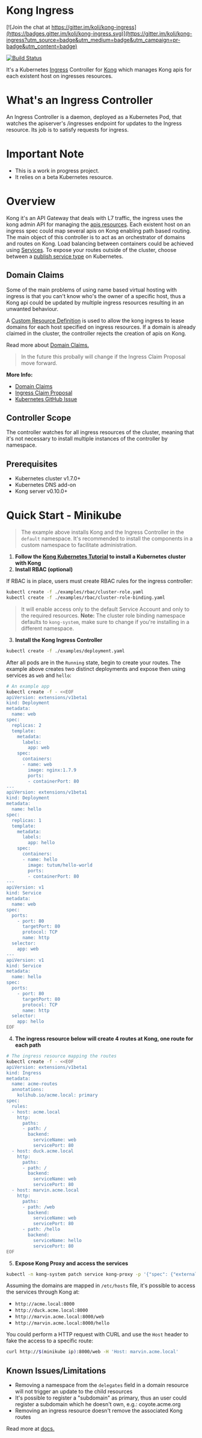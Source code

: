 # Kong Ingress

[![Join the chat at https://gitter.im/koli/kong-ingress](https://badges.gitter.im/koli/kong-ingress.svg)](https://gitter.im/koli/kong-ingress?utm_source=badge&utm_medium=badge&utm_campaign=pr-badge&utm_content=badge)

[![Build Status](https://travis-ci.org/koli/kong-ingress.svg?branch=master)](https://travis-ci.org/koli/kong-ingress)

It's a Kubernetes [Ingress](https://kubernetes.io/docs/concepts/services-networking/ingress/) Controller for [Kong](https://getkong.org/about) which manages Kong apis for each existent host on ingresses resources.

# What's an Ingress Controller

An Ingress Controller is a daemon, deployed as a Kubernetes Pod, that watches the apiserver's /ingresses endpoint for updates to the Ingress resource. Its job is to satisfy requests for ingress.

# Important Note

- This is a work in progress project.
- It relies on a beta Kubernetes resource.

# Overview

Kong it's an API Gateway that deals with L7 traffic, the ingress uses the kong admin API for managing the [apis resources](https://getkong.org/docs/0.10.x/admin-api/#api-object). Each existent host on an ingress spec could map several apis on Kong enabling path based routing. The main object of this controller is to act as an orchestrator of domains and routes on Kong. Load balancing between containers could be achieved using [Services](https://kubernetes.io/docs/concepts/services-networking/service/). To expose your routes outside of the cluster, choose between a [publish service type](https://kubernetes.io/docs/concepts/services-networking/service/#publishing-services---service-types) on Kubernetes.

## Domain Claims

Some of the main problems of using name based virtual hosting with ingress is that you can't know who's the owner of a specific host, thus a Kong api could be updated by multiple ingress resources resulting in an unwanted behaviour.

A [Custom Resource Definition](https://kubernetes.io/docs/concepts/api-extension/custom-resources/) is used to allow the kong ingress to lease domains for each host specified on ingress resources. If a domain is already claimed in the cluster, the controller rejects the creation of apis on Kong.

Read more about [Domain Claims.](./docs/domain-claims.md)

> In the future this probally will change if the Ingress Claim Proposal move forward.

**More Info:**

- [Domain Claims](./docs/domain-claims.md)
- [Ingress Claim Proposal](https://docs.google.com/document/d/1Kj9OcTQdERZgNkZhdDxnQeT-TI4DLqqg62lShnboT6s/)
- [Kubernetes GitHub Issue](https://github.com/kubernetes/kubernetes/issues/30151)

## Controller Scope

The controller watches for all ingress resources of the cluster, meaning that it's not necessary to install multiple instances of the controller by namespace.

## Prerequisites

- Kubernetes cluster v1.7.0+
- Kubernetes DNS add-on
- Kong server v0.10.0+

# Quick Start - Minikube

> The example above installs Kong and the Ingress Controller in the `default` namespace. It's recommended to install the components in a custom namespace to facilitate administration.

1) **Follow the [Kong Kubernetes Tutorial](https://getkong.org/install/kubernetes/) to install a Kubernetes cluster with Kong**
2) **Install RBAC (optional)**

If RBAC is in place, users must create RBAC rules for the ingress controller:

```bash
kubectl create -f ./examples/rbac/cluster-role.yaml
kubectl create -f ./examples/rbac/cluster-role-binding.yaml
```

> It will enable access only to the default Service Account and only to the required resources.
> **Note:** The cluster role binding namespace defaults to `kong-system`, make sure to change
> if you're installing in a different namespace.

3) **Install the Kong Ingress Controller**


```bash
kubectl create -f ./examples/deployment.yaml
```

After all pods are in the `Running` state, begin to create your routes. The example above creates two distinct deployments and expose then using services as `web` and `hello`:

```bash
# An example app
kubectl create -f - <<EOF
apiVersion: extensions/v1beta1
kind: Deployment
metadata:
  name: web
spec:
  replicas: 2
  template:
    metadata:
      labels:
        app: web
    spec:
      containers:
      - name: web
        image: nginx:1.7.9
        ports:
        - containerPort: 80
---
apiVersion: extensions/v1beta1
kind: Deployment
metadata:
  name: hello
spec:
  replicas: 1
  template:
    metadata:
      labels:
        app: hello
    spec:
      containers:
      - name: hello
        image: tutum/hello-world
        ports:
        - containerPort: 80
---
apiVersion: v1
kind: Service
metadata:
  name: web
spec:
  ports:
    - port: 80
      targetPort: 80
      protocol: TCP
      name: http
  selector:
    app: web
---
apiVersion: v1
kind: Service
metadata:
  name: hello
spec:
  ports:
    - port: 80
      targetPort: 80
      protocol: TCP
      name: http
  selector:
    app: hello
EOF
```

4) **The ingress resource below will create 4 routes at Kong, one route for each path**

```bash
# The ingress resource mapping the routes
kubectl create -f - <<EOF
apiVersion: extensions/v1beta1
kind: Ingress
metadata:
  name: acme-routes
  annotations:
    kolihub.io/acme.local: primary
spec:
  rules:
  - host: acme.local
    http:
      paths:
      - path: /
        backend:
          serviceName: web
          servicePort: 80
  - host: duck.acme.local
    http:
      paths:
      - path: /
        backend:
          serviceName: web
          servicePort: 80
  - host: marvin.acme.local
    http:
      paths:
      - path: /web
        backend:
          serviceName: web
          servicePort: 80
      - path: /hello
        backend:
          serviceName: hello
          servicePort: 80
EOF
```

5) **Expose Kong Proxy and access the services**

```bash
kubectl -n kong-system patch service kong-proxy -p '{"spec": {"externalIPs": ["'$(minikube ip)'"]}}'
```

Assuming the domains are mapped in `/etc/hosts` file, it's possible to access the services through Kong at:

- `http://acme.local:8000`
- `http://duck.acme.local:8000`
- `http://marvin.acme.local:8000/web`
- `http://marvin.acme.local:8000/hello`

You could perform a HTTP request with CURL and use the `Host` header to fake the access to a specific route:

```bash
curl http://$(minikube ip):8000/web -H 'Host: marvin.acme.local'
```

## Known Issues/Limitations

- Removing a namespace from the `delegates` field in a domain resource will not trigger an update to the child resources
- It's possible to register a "subdomain" as primary, thus an user could register a subdomain which he doesn't own, e.g.: coyote.acme.org
- Removing an ingress resource doesn't remove the associated Kong routes

Read more at [docs.](./docs/README.md)
